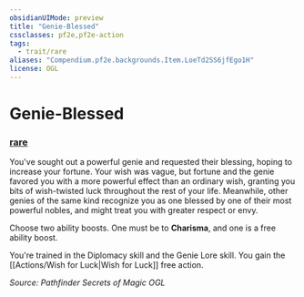 ```yaml
---
obsidianUIMode: preview
title: "Genie-Blessed"
cssclasses: pf2e,pf2e-action
tags:
  - trait/rare
aliases: "Compendium.pf2e.backgrounds.Item.LoeTd2SS6jfEgo1H"
license: OGL
---
```

# Genie-Blessed

### [rare](rare "Rare Rarity Trait")






You've sought out a powerful genie and requested their blessing, hoping to increase your fortune. Your wish was vague, but fortune and the genie favored you with a more powerful effect than an ordinary wish, granting you bits of wish-twisted luck throughout the rest of your life. Meanwhile, other genies of the same kind recognize you as one blessed by one of their most powerful nobles, and might treat you with greater respect or envy.

Choose two ability boosts. One must be to **Charisma**, and one is a free ability boost.

You're trained in the Diplomacy skill and the Genie Lore skill. You gain the [[Actions/Wish for Luck|Wish for Luck]] free action.

*Source: Pathfinder Secrets of Magic*
*OGL*